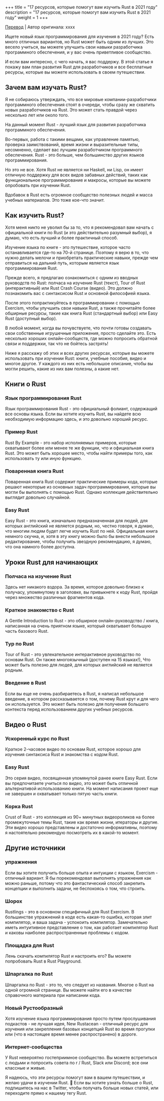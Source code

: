 +++
title = "17 ресурсов, которые помогут вам изучить Rust в 2021 году"
description = "17 ресурсов, которые помогут вам изучить Rust в 2021 году"
weight = 1
+++

[Перевод](https://serokell.io/blog/learn-rust) | Автор оригинала: xxxx

Ищете новый язык программирования для изучения в 2021 году? Есть много отличных вариантов, но Rust может быть одним из лучших. Это весело учиться, вы можете улучшить свои навыки разработчика программного обеспечения, и у вас очень приветливое сообщество.

И если вам интересно, с чего начать, я вас поддержу. В этой статье я покажу вам план развития Rust для разработчиков и все бесплатные ресурсы, которые вы можете использовать в своем путешествии.

## Зачем вам изучать Rust?

Я не собираюсь утверждать, что все мировые компании-разработчики программного обеспечения стоят в очереди, чтобы сразу же схватить новых разработчиков на Rust. Это может стать правдой через несколько лет или около того.

На данный момент Rust - лучший язык для развития разработчика программного обеспечения.

Во-первых, работа с такими вещами, как управление памятью, проверка заимствований, время жизни и выразительные типы, несомненно, сделает вас лучшим разработчиком программного обеспечения. Rust - это больше, чем большинство других языков программирования.

Но это не все. Хотя Rust не является ни Haskell, ни Lisp, он имеет отличную поддержку для всех видов забавных действий, таких как функциональное программирование и макросы, которые вы можете опробовать при изучении Rust.

Вдобавок в Rust есть огромное сообщество полезных людей и масса учебных материалов. Это тоже кое-что значит.

## Как изучить Rust?

Хотя меня никто не уволил бы за то, что я рекомендовал вам начать с официальной книги по Rust (и это действительно разумный выбор), я думаю, что есть лучший и более практичный способ.

Изучение языка по книге - это путешествие, которое часто останавливается где-то на 70-й странице. Поэтому я верю в то, что нужно делать мелочи и приобретать практические навыки, прежде чем отправиться на дальний путь, которым является язык программирования Rust.

Прежде всего, я предлагаю ознакомиться с одним из вводных руководств по Rust: полчаса на изучение Rust (текст), Tour of Rust (интерактивный) или Rust Crash Course (видео). Это должно познакомить вас с синтаксисом Rust и основной философией языка.

После этого попрактикуйтесь в программировании с помощью Exercism, чтобы улучшить свои навыки Rust, а также прочитайте более обширные ресурсы, такие как книга Rust (стандартный выбор) или Easy Rust (доступный выбор).

В любой момент, когда вы почувствуете, что почти готовы создавать свои собственные игрушечные приложения, просто сделайте это. Есть несколько хороших онлайн-сообществ, где можно попросить обратной связи и поддержки, так что не бойтесь застрять!

Ниже я расскажу об этих и всех других ресурсах, которые вы можете использовать при изучении Rust: книги, учебные пособия, видео и многое другое. У каждого из них есть небольшое описание, чтобы вы могли решить, какие из них вам полезны, а какие нет. 

## Книги о Rust

### Язык программирования Rust

Язык программирования Rust - это официальный фолиант, содержащий все основы языка. Если вы хотите изучить Rust, вы найдете всю необходимую информацию здесь, и это довольно хороший ресурс.

### Пример Rust

Rust By Example - это набор исполняемых примеров, которые охватывают более или менее те же функции, что и официальная книга Rust. Это может быть хорошее место, чтобы найти примеры того, как использовать ту или иную функцию.

### Поваренная книга Rust

Поваренная книга Rust содержит практические примеры кода, которые решают некоторые из основных задач программирования, которые вы могли бы выполнять с помощью Rust. Однако коллекция действительно выглядит довольно случайной.

### Easy Rust

Easy Rust - это книга, изначально предназначенная для людей, для которых английский не является родным, но, честно говоря, я думаю, что многим людям будет легче изучить Rust по ней. Официальная книга немного скучна, и, хотя в эту книгу можно было бы внести небольшое редактирование, чтобы получить звездную рекомендацию, я думаю, что она намного более доступна.

## Уроки Rust для начинающих

### Полчаса на изучение Rust

Здесь нет никакого вздора. За время, которое довольно близко к получасу, упомянутому в заголовке, вы привыкнете к коду Rust, пройдя через множество различных фрагментов кода.

### Краткое знакомство с Rust

A Gentle Introduction to Rust - это обширное онлайн-руководство / книга, написанная на очень приятном языке, который охватывает большую часть базового Rust.

### Тур по Rust

Tour of Rust - это увлекательное интерактивное руководство по основам Rust. Он также многоязычный (доступен на 15 языках!), Что может быть полезно для людей, для которых английский не является родным.

### Введение в Rust

Если вы еще не очень разбираетесь в Rust, я написал небольшое введение, в котором рассказывается о том, почему Rust крут и для чего он используется. Это может быть полезно для получения большего контекста перед использованием других учебных ресурсов.

## Видео о Rust

### Ускоренный курс по Rust

Краткое 2-часовое видео по основам Rust, которое хорошо для изучения синтаксиса Rust и знакомства с кодом Rust.

### Easy Rust

Это серия видео, посвященная упомянутой ранее книге Easy Rust. Если вы предпочитаете учиться по видео, это может быть отличной альтернативой использованию книги. На момент написания проект еще не завершен и охватывает только пятую часть книги.

### Корка Rust

Crust of Rust - это коллекция из 90+ минутных видеороликов на более промежуточные темы Rust, такие как время жизни, итераторы и другие. Эти видео хорошо представлены и достаточно информативны, поэтому я настоятельно рекомендую посмотреть их в какой-то момент. 

## Другие источники

### упражнения

Если вы хотите получить больше опыта и интуиции с языком, Exercism - отличный вариант. Я бы порекомендовал выполнять упражнения как можно раньше, потому что это фантастический способ закрепить концепции и выполнить задачи, не беспокоясь о том, что строить.

### Шорох

Rustlings - это в основном специфичный для Rust Exercism. В большинстве упражнений в коде есть какая-то ошибка, которая злит компилятор, и ваша задача - успокоить компилятор. Замечательно иметь интуитивное представление о том, как работает компилятор Rust и каковы наиболее распространенные проблемы с кодом.

### Площадка для Rust

Лень скачать компилятор Rust и настроить его? Вы можете попробовать Rust в Rust Playground.

### Шпаргалка по Rust

Шпаргалка по Rust - это то, что следует из названия. Многое о Rust на одной огромной странице. Вы можете найти его в качестве справочного материала при написании кода.

### Новый Рустообразный

Хотя изучение языка программирования просто путем прослушивания подкастов - не лучшая идея, New Rustacean - отличный ресурс для изучения или закрепления базовых концепций Rust во время прогулки или (что в настоящее время менее распространено) в дороге.

### Интернет-сообщества

У Rust невероятно гостеприимное сообщество. Вы можете встретиться с людьми и попросить совета по r / Rust, Slack или Discord; все они классные и живые.

Я надеюсь, что эти ресурсы помогут вам в вашем путешествии, и желаю удачи в изучении Rust. 🦀 Если вы хотите узнать больше о Rust, подпишитесь на нас в Twitter, чтобы получать больше новых статей, или переходите прямо к нашему тегу Rust. 